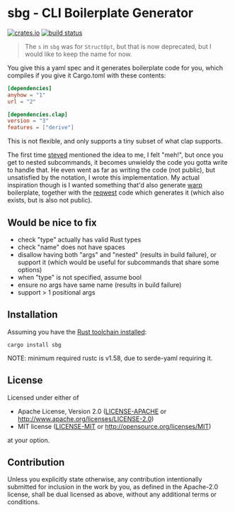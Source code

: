# sbg - CLI Boilerplate Generator

[![crates.io](https://img.shields.io/crates/v/sbg.svg)](https://crates.io/crates/sbg)
[![build status](https://github.com/tshepang/sbg/workflows/CI/badge.svg)](https://github.com/tshepang/sbg/actions)

> The `s` in `sbg` was for `StructOpt`,
> but that is now deprecated,
> but I would like to keep the name for now.

You give this a yaml spec and it generates boilerplate code for you,
which compiles if you give it Cargo.toml with these contents:

```toml
[dependencies]
anyhow = "1"
url = "2"

[dependencies.clap]
version = "3"
features = ["derive"]
```

This is not flexible,
and only supports a tiny subset of what clap supports.

The first time [steved] mentioned the idea to me, I felt
"meh!", but once you get to nested subcommands, it becomes unwieldy
the code you gotta write to handle that. He even went as far as
writing the code (not public), but unsatisfied by the notation,
I wrote this implementation.
My actual inspiration though is I wanted something that'd also
generate [warp] boilerplate, together with the [reqwest] code which
generates it (which also exists, but is also not public).

## Would be nice to fix

- check "type" actually has valid Rust types
- check "name" does not have spaces
- disallow having both "args" and "nested" (results in build failure),
  or support it (which would be useful for subcommands that share some
  options)
- when "type" is not specified, assume bool
- ensure no args have same name (results in build failure)
- support > 1 positional args

## Installation

Assuming you have the [Rust toolchain installed][install]:

    cargo install sbg

NOTE: minimum required rustc is v1.58, due to serde-yaml requiring it.

## License

Licensed under either of

 * Apache License, Version 2.0
   ([LICENSE-APACHE](LICENSE-APACHE) or http://www.apache.org/licenses/LICENSE-2.0)
 * MIT license
   ([LICENSE-MIT](LICENSE-MIT) or http://opensource.org/licenses/MIT)

at your option.

## Contribution

Unless you explicitly state otherwise, any contribution intentionally submitted
for inclusion in the work by you, as defined in the Apache-2.0 license, shall be
dual licensed as above, without any additional terms or conditions.


[steved]: https://github.com/stevedonovan
[reqwest]: https://crates.io/crates/reqwest
[warp]: https://crates.io/crates/warp
[install]: https://rust-lang.org/install
